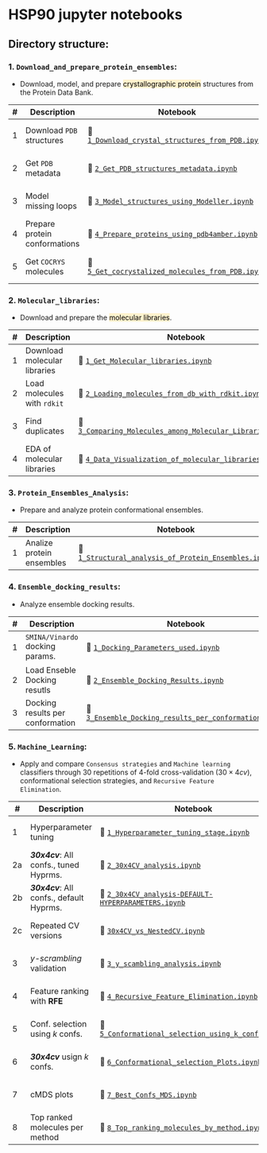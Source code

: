 # HSP90 jupyter notebooks

## **Directory structure:**

### 1. **`Download_and_prepare_protein_ensembles`:**

- Download, model, and prepare <mark style='background-color: #FFF2CD'>crystallographic protein</mark> structures from the Protein Data Bank.

    
| # | Description | Notebook  | View |
| - |- | - | ---- |
| 1 | Download `PDB` structures | 📙 [`1_Download_crystal_structures_from_PDB.ipynb`](https://github.com/jRicciL/ML-ensemble-docking/tree/main/hsp90/1_Download_and_prepare_protein_ensembles/1_Download_crystal_structures_from_PDB.ipynb) | [![View the notebook](https://img.shields.io/badge/render-nbviewer-orange.svg)](https://nbviewer.jupyter.org/github/jRicciL/ML-ensemble-docking/blob/main/hsp90/1_Download_and_prepare_protein_ensembles/1_Download_crystal_structures_from_PDB.ipynb) |
| 2 | Get `PDB` metadata | 📙 [`2_Get_PDB_structures_metadata.ipynb`](https://github.com/jRicciL/ML-ensemble-docking/tree/main/hsp90/1_Download_and_prepare_protein_ensembles/2_Get_PDB_structures_metadata.ipynb) | [![View the notebook](https://img.shields.io/badge/render-nbviewer-orange.svg)](https://nbviewer.jupyter.org/github/jRicciL/ML-ensemble-docking/blob/main/hsp90/1_Download_and_prepare_protein_ensembles/2_Get_PDB_structures_metadata.ipynb) |
| 3 | Model missing loops | 📙 [`3_Model_structures_using_Modeller.ipynb`](https://github.com/jRicciL/ML-ensemble-docking/tree/main/hsp90/1_Download_and_prepare_protein_ensembles/3_Model_structures_using_Modeller.ipynb) | [![View the notebook](https://img.shields.io/badge/render-nbviewer-orange.svg)](https://nbviewer.jupyter.org/github/jRicciL/ML-ensemble-docking/blob/main/hsp90/1_Download_and_prepare_protein_ensembles/3_Model_structures_using_Modeller.ipynb) |
| 4 | Prepare protein conformations | 📙 [`4_Prepare_proteins_using_pdb4amber.ipynb`](https://github.com/jRicciL/ML-ensemble-docking/tree/main/hsp90/1_Download_and_prepare_protein_ensembles/4_Prepare_proteins_using_pdb4amber.ipynb) | [![View the notebook](https://img.shields.io/badge/render-nbviewer-orange.svg)](https://nbviewer.jupyter.org/github/jRicciL/ML-ensemble-docking/blob/main/hsp90/1_Download_and_prepare_protein_ensembles/4_Prepare_proteins_using_pdb4amber.ipynb) |
| 5 | Get `COCRYS` molecules | 📙 [`5_Get_cocrystalized_molecules_from_PDB.ipynb`](https://github.com/jRicciL/ML-ensemble-docking/tree/main/hsp90/1_Download_and_prepare_protein_ensembles/5_Get_cocrystalized_molecules_from_PDB.ipynb) | [![View the notebook](https://img.shields.io/badge/render-nbviewer-orange.svg)](https://nbviewer.jupyter.org/github/jRicciL/ML-ensemble-docking/blob/main/hsp90/1_Download_and_prepare_protein_ensembles/5_Get_cocrystalized_molecules_from_PDB.ipynb) |



### 2. **`Molecular_libraries`:**

- Download and prepare the <mark style='background-color: #FFF2CD'>molecular libraries</mark>.
    
| # | Description | Notebook  | View |
| - |- | - | ---- |
| 1 | Download molecular libraries |📙 [`1_Get_Molecular_libraries.ipynb`](https://github.com/jRicciL/ML-ensemble-docking/tree/main/hsp90/2_Molecular_libraries/1_Get_Molecular_libraries.ipynb) | [![View the notebook](https://img.shields.io/badge/render-nbviewer-orange.svg)](https://nbviewer.jupyter.org/github/jRicciL/ML-ensemble-docking/blob/main/hsp90/2_Molecular_libraries/1_Get_Molecular_libraries.ipynb) |
| 2 | Load molecules with `rdkit` |📙 [`2_Loading_molecules_from_db_with_rdkit.ipynb`](https://github.com/jRicciL/ML-ensemble-docking/tree/main/hsp90/2_Molecular_libraries/2_Loading_molecules_from_db_with_rdkit.ipynb) | [![View the notebook](https://img.shields.io/badge/render-nbviewer-orange.svg)](https://nbviewer.jupyter.org/github/jRicciL/ML-ensemble-docking/blob/main/hsp90/2_Molecular_libraries/2_Loading_molecules_from_db_with_rdkit.ipynb) |
| 3 | Find duplicates |📙 [`3_Comparing_Molecules_among_Molecular_Libraries.ipynb`](https://github.com/jRicciL/ML-ensemble-docking/tree/main/hsp90/2_Molecular_libraries/3_Comparing_Molecules_among_Molecular_Libraries.ipynb) | [![View the notebook](https://img.shields.io/badge/render-nbviewer-orange.svg)](https://nbviewer.jupyter.org/github/jRicciL/ML-ensemble-docking/blob/main/hsp90/2_Molecular_libraries/3_Comparing_Molecules_among_Molecular_Libraries.ipynb) |
| 4 |EDA of molecular libraries |📙 [`4_Data_Visualization_of_molecular_libraries.ipynb`](https://github.com/jRicciL/ML-ensemble-docking/tree/main/hsp90/2_Molecular_libraries/4_Data_Visualization_of_molecular_libraries.ipynb) | [![View the notebook](https://img.shields.io/badge/render-nbviewer-orange.svg)](https://nbviewer.jupyter.org/github/jRicciL/ML-ensemble-docking/blob/main/hsp90/2_Molecular_libraries/4_Data_Visualization_of_molecular_libraries.ipynb) |

### 3. **`Protein_Ensembles_Analysis`:**

- Prepare and analyze protein conformational ensembles.
    
| # | Description | Notebook  | View |
| - |- | - | ---- |
| 1 | Analize protein ensembles | 📙 [`1_Structural_analysis_of_Protein_Ensembles.ipynb`](https://github.com/jRicciL/ML-ensemble-docking/tree/main/hsp90/3_Protein_Ensembles_Analysis/1_Structural_analysis_of_Protein_Ensembles.ipynb) | [![View the notebook](https://img.shields.io/badge/render-nbviewer-orange.svg)](https://nbviewer.jupyter.org/github/jRicciL/ML-ensemble-docking/blob/main/hsp90/3_Protein_Ensembles_Analysis/1_Structural_analysis_of_Protein_Ensembles.ipynb) |

### 4. **`Ensemble_docking_results`:**

- Analyze ensemble docking results.
    
| # | Description | Notebook  | View |
| - |- | - | ---- |
| 1 | `SMINA/Vinardo` docking params. | 📙 [`1_Docking_Parameters_used.ipynb`](https://github.com/jRicciL/ML-ensemble-docking/tree/main/hsp90/4_Ensemble_docking_results/1_Docking_Parameters_used.ipynb) | [![View the notebook](https://img.shields.io/badge/render-nbviewer-orange.svg)](https://nbviewer.jupyter.org/github/jRicciL/ML-ensemble-docking/blob/main/hsp90/4_Ensemble_docking_results/1_Docking_Parameters_used.ipynb) |
| 2 | Load Enseble Docking resutls | 📙 [`2_Ensemble_Docking_Results.ipynb`](https://github.com/jRicciL/ML-ensemble-docking/tree/main/hsp90/4_Ensemble_docking_results/2_Ensemble_Docking_Results.ipynb) | [![View the notebook](https://img.shields.io/badge/render-nbviewer-orange.svg)](https://nbviewer.jupyter.org/github/jRicciL/ML-ensemble-docking/blob/main/hsp90/4_Ensemble_docking_results/2_Ensemble_Docking_Results.ipynb) |
| 3 | Docking results per conformation| 📙 [`3_Ensemble_Docking_results_per_conformation.ipynb`](https://github.com/jRicciL/ML-ensemble-docking/tree/main/hsp90/4_Ensemble_docking_results/3_Ensemble_Docking_results_per_conformation.ipynb) | [![View the notebook](https://img.shields.io/badge/render-nbviewer-orange.svg)](https://nbviewer.jupyter.org/github/jRicciL/ML-ensemble-docking/blob/main/hsp90/4_Ensemble_docking_results/3_Ensemble_Docking_results_per_conformation.ipynb) |

### 5. **`Machine_Learning`:**

- Apply and compare `Consensus strategies` and `Machine learning` classifiers through 30 repetitions of 4-fold cross-validation ($30 \times 4 cv$), conformational selection strategies, and `Recursive Feature Elimination`.
    
| # | Description | Notebook  | View |
| - |- | - | ---- |
| 1 | Hyperparameter tuning | 📙 [`1_Hyperparameter_tuning_stage.ipynb`](https://github.com/jRicciL/ML-ensemble-docking/tree/main/hsp90/5_Machine_Learning/1_Hyperparameter_tuning_stage.ipynb) | [![View the notebook](https://img.shields.io/badge/render-nbviewer-orange.svg)](https://nbviewer.jupyter.org/github/jRicciL/ML-ensemble-docking/blob/main/hsp90/5_Machine_Learning/1_Hyperparameter_tuning_stage.ipynb) |
| 2a | __*30x4cv*__: All confs., tuned Hyprms. | 📙 [`2_30x4CV_analysis.ipynb`](https://github.com/jRicciL/ML-ensemble-docking/tree/main/hsp90/5_Machine_Learning/2_30x4CV_analysis.ipynb) | [![View the notebook](https://img.shields.io/badge/render-nbviewer-orange.svg)](https://nbviewer.jupyter.org/github/jRicciL/ML-ensemble-docking/blob/main/hsp90/5_Machine_Learning/2_30x4CV_analysis.ipynb) |
| 2b | __*30x4cv*__: All confs., default Hyprms. |📙 [`2_30x4CV_analysis-DEFAULT-HYPERPARAMETERS.ipynb`](https://github.com/jRicciL/ML-ensemble-docking/tree/main/hsp90/5_Machine_Learning/2_30x4CV_analysis-DEFAULT-HYPERPARAMETERS.ipynb) | [![View the notebook](https://img.shields.io/badge/render-nbviewer-orange.svg)](https://nbviewer.jupyter.org/github/jRicciL/ML-ensemble-docking/blob/main/hsp90/5_Machine_Learning/2_30x4CV_analysis-DEFAULT-HYPERPARAMETERS.ipynb) |
| 2c | Repeated CV versions| 📙 [`30x4CV_vs_NestedCV.ipynb`](https://github.com/jRicciL/ML-ensemble-docking/tree/main/hsp90/5_Machine_Learning/30x4CV_vs_NestedCV.ipynb) | [![View the notebook](https://img.shields.io/badge/render-nbviewer-orange.svg)](https://nbviewer.jupyter.org/github/jRicciL/ML-ensemble-docking/blob/main/hsp90/5_Machine_Learning/30x4CV_vs_NestedCV.ipynb) |
| 3 | *y-scrambling* validation | 📙 [`3_y_scambling_analysis.ipynb`](https://github.com/jRicciL/ML-ensemble-docking/tree/main/hsp90/5_Machine_Learning/3_y_scambling_analysis.ipynb) | [![View the notebook](https://img.shields.io/badge/render-nbviewer-orange.svg)](https://nbviewer.jupyter.org/github/jRicciL/ML-ensemble-docking/blob/main/hsp90/5_Machine_Learning/3_y_scambling_analysis.ipynb) |
| 4 | Feature ranking with **RFE** | 📙 [`4_Recursive_Feature_Elimination.ipynb`](https://github.com/jRicciL/ML-ensemble-docking/tree/main/hsp90/5_Machine_Learning/4_Recursive_Feature_Elimination.ipynb) | [![View the notebook](https://img.shields.io/badge/render-nbviewer-orange.svg)](https://nbviewer.jupyter.org/github/jRicciL/ML-ensemble-docking/blob/main/hsp90/5_Machine_Learning/4_Recursive_Feature_Elimination.ipynb) |
| 5 | Conf. selection using *k* confs.| 📙 [`5_Conformational_selection_using_k_confs.ipynb`](https://github.com/jRicciL/ML-ensemble-docking/tree/main/hsp90/5_Machine_Learning/5_Conformational_selection_using_k_confs.ipynb) | [![View the notebook](https://img.shields.io/badge/render-nbviewer-orange.svg)](https://nbviewer.jupyter.org/github/jRicciL/ML-ensemble-docking/blob/main/hsp90/5_Machine_Learning/5_Conformational_selection_using_k_confs.ipynb) |
| 6 | __*30x4cv*__ usign *k* confs. |📙 [`6_Conformational_selection_Plots.ipynb`](https://github.com/jRicciL/ML-ensemble-docking/tree/main/hsp90/5_Machine_Learning/6_Conformational_selection_Plots.ipynb) | [![View the notebook](https://img.shields.io/badge/render-nbviewer-orange.svg)](https://nbviewer.jupyter.org/github/jRicciL/ML-ensemble-docking/blob/main/hsp90/5_Machine_Learning/6_Conformational_selection_Plots.ipynb) |
| 7 | cMDS plots | 📙 [`7_Best_Confs_MDS.ipynb`](https://github.com/jRicciL/ML-ensemble-docking/tree/main/hsp90/5_Machine_Learning/7_Best_Confs_MDS.ipynb) | [![View the notebook](https://img.shields.io/badge/render-nbviewer-orange.svg)](https://nbviewer.jupyter.org/github/jRicciL/ML-ensemble-docking/blob/main/hsp90/5_Machine_Learning/7_Best_Confs_MDS.ipynb) |
| 8 | Top ranked molecules per method | 📙 [`8_Top_ranking_molecules_by_method.ipynb`](https://github.com/jRicciL/ML-ensemble-docking/tree/main/hsp90/5_Machine_Learning/8_Top_ranking_molecules_by_method.ipynb) | [![View the notebook](https://img.shields.io/badge/render-nbviewer-orange.svg)](https://nbviewer.jupyter.org/github/jRicciL/ML-ensemble-docking/blob/main/hsp90/5_Machine_Learning/8_Top_ranking_molecules_by_method.ipynb) |